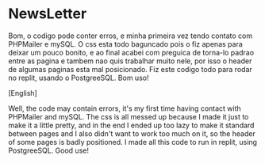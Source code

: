 # NewsLetter

Bom, o codigo pode conter erros, e minha primeira vez tendo contato com PHPMailer e mySQL.
O css esta todo baguncado pois o fiz apenas para deixar um pouco bonito, e ao final acabei com preguica de torna-lo padrao entre as pagina e tambem nao quis trabalhar muito nele, por isso o header de algumas paginas esta mal posicionado.
Fiz este codigo todo para rodar no replit, usando o PostgreeSQL. Bom uso!

[English]

Well, the code may contain errors, it's my first time having contact with PHPMailer and mySQL.
The css is all messed up because I made it just to make it a little pretty, and in the end I ended up too lazy to make it standard between pages and I also didn't want to work too much on it, so the header of some pages is badly positioned.
I made all this code to run in replit, using PostgreeSQL. Good use!
